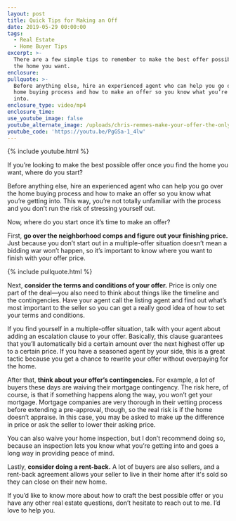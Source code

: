 ```yaml
---
layout: post
title: Quick Tips for Making an Off
date: 2019-05-29 00:00:00
tags:
  - Real Estate
  - Home Buyer Tips
excerpt: >-
  There are a few simple tips to remember to make the best offer possible for
  the home you want.
enclosure:
pullquote: >-
  Before anything else, hire an experienced agent who can help you go over the
  home buying process and how to make an offer so you know what you’re getting
  into.
enclosure_type: video/mp4
enclosure_time:
use_youtube_image: false
youtube_alternate_image: /uploads/chris-remmes-make-your-offer-the-only-one-that-counts-youtube.jpg
youtube_code: 'https://youtu.be/PgGSa-1_4lw'
---
```


{% include youtube.html %}

If you’re looking to make the best possible offer once you find the home you want, where do you start?&nbsp;

Before anything else, hire an experienced agent who can help you go over the home buying process and how to make an offer so you know what you’re getting into. This way, you’re not totally unfamiliar with the process and you don’t run the risk of stressing yourself out.&nbsp;

Now, where do you start once it’s time to make an offer?

First, **go over the neighborhood comps and figure out your finishing price.** Just because you don’t start out in a multiple-offer situation doesn’t mean a bidding war won’t happen, so it’s important to know where you want to finish with your offer price.

{% include pullquote.html %}

Next, **consider the terms and conditions of your offer.** Price is only one part of the deal—you also need to think about things like the timeline and the contingencies. Have your agent call the listing agent and find out what’s most important to the seller so you can get a really good idea of how to set your terms and conditions.&nbsp;

If you find yourself in a multiple-offer situation, talk with your agent about adding an escalation clause to your offer. Basically, this clause guarantees that you’ll automatically bid a certain amount over the next highest offer up to a certain price. If you have a seasoned agent by your side, this is a great tactic because you get a chance to rewrite your offer without overpaying for the home.&nbsp;

After that, **think about your offer’s contingencies.** For example, a lot of buyers these days are waiving their mortgage contingency. The risk here, of course, is that if something happens along the way, you won’t get your mortgage. Mortgage companies are very thorough in their vetting process before extending a pre-approval, though, so the real risk is if the home doesn’t appraise. In this case, you may be asked to make up the difference in price or ask the seller to lower their asking price.&nbsp;

You can also waive your home inspection, but I don’t recommend doing so, because an inspection lets you know what you’re getting into and goes a long way in providing peace of mind.&nbsp;

Lastly, **consider doing a rent-back.** A lot of buyers are also sellers, and a rent-back agreement allows your seller to live in their home after it's sold so they can close on their new home.&nbsp;

If you’d like to know more about how to craft the best possible offer or you have any other real estate questions, don’t hesitate to reach out to me. I’d love to help you.&nbsp;<br>&nbsp;